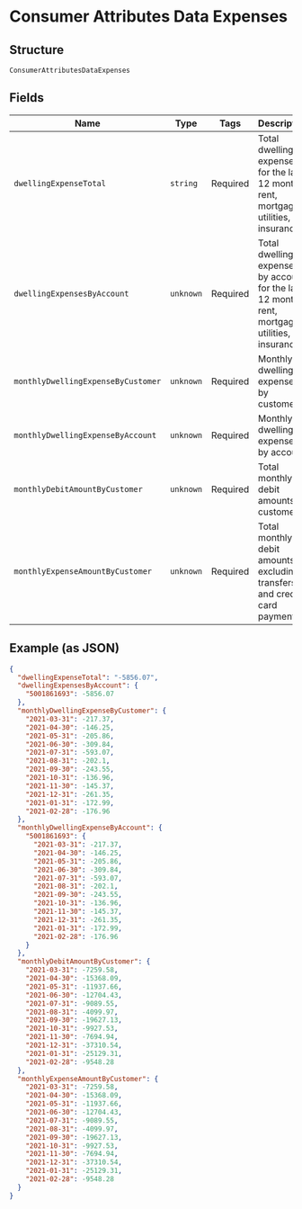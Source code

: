 
# Consumer Attributes Data Expenses

## Structure

`ConsumerAttributesDataExpenses`

## Fields

| Name | Type | Tags | Description |
|  --- | --- | --- | --- |
| `dwellingExpenseTotal` | `string` | Required | Total dwelling expenses for the last 12 months: rent, mortgage, utilities, and insurance. |
| `dwellingExpensesByAccount` | `unknown` | Required | Total dwelling expenses by account for the last 12 months: rent, mortgage, utilities, and insurance. |
| `monthlyDwellingExpenseByCustomer` | `unknown` | Required | Monthly dwelling expenses by customer. |
| `monthlyDwellingExpenseByAccount` | `unknown` | Required | Monthly dwelling expenses by account. |
| `monthlyDebitAmountByCustomer` | `unknown` | Required | Total monthly debit amounts by customer. |
| `monthlyExpenseAmountByCustomer` | `unknown` | Required | Total monthly debit amounts, excluding transfers and credit card payments. |

## Example (as JSON)

```json
{
  "dwellingExpenseTotal": "-5856.07",
  "dwellingExpensesByAccount": {
    "5001861693": -5856.07
  },
  "monthlyDwellingExpenseByCustomer": {
    "2021-03-31": -217.37,
    "2021-04-30": -146.25,
    "2021-05-31": -205.86,
    "2021-06-30": -309.84,
    "2021-07-31": -593.07,
    "2021-08-31": -202.1,
    "2021-09-30": -243.55,
    "2021-10-31": -136.96,
    "2021-11-30": -145.37,
    "2021-12-31": -261.35,
    "2021-01-31": -172.99,
    "2021-02-28": -176.96
  },
  "monthlyDwellingExpenseByAccount": {
    "5001861693": {
      "2021-03-31": -217.37,
      "2021-04-30": -146.25,
      "2021-05-31": -205.86,
      "2021-06-30": -309.84,
      "2021-07-31": -593.07,
      "2021-08-31": -202.1,
      "2021-09-30": -243.55,
      "2021-10-31": -136.96,
      "2021-11-30": -145.37,
      "2021-12-31": -261.35,
      "2021-01-31": -172.99,
      "2021-02-28": -176.96
    }
  },
  "monthlyDebitAmountByCustomer": {
    "2021-03-31": -7259.58,
    "2021-04-30": -15368.09,
    "2021-05-31": -11937.66,
    "2021-06-30": -12704.43,
    "2021-07-31": -9089.55,
    "2021-08-31": -4099.97,
    "2021-09-30": -19627.13,
    "2021-10-31": -9927.53,
    "2021-11-30": -7694.94,
    "2021-12-31": -37310.54,
    "2021-01-31": -25129.31,
    "2021-02-28": -9548.28
  },
  "monthlyExpenseAmountByCustomer": {
    "2021-03-31": -7259.58,
    "2021-04-30": -15368.09,
    "2021-05-31": -11937.66,
    "2021-06-30": -12704.43,
    "2021-07-31": -9089.55,
    "2021-08-31": -4099.97,
    "2021-09-30": -19627.13,
    "2021-10-31": -9927.53,
    "2021-11-30": -7694.94,
    "2021-12-31": -37310.54,
    "2021-01-31": -25129.31,
    "2021-02-28": -9548.28
  }
}
```

